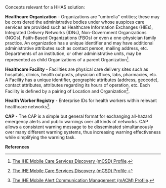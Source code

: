Concepts relevant for a HHAS solution:

**Healthcare Organization** - Organizations are "umbrella" entities; these may be considered the administrative bodies under whose auspices care services are provided such as Healthcare Information Exchanges (HIEs), Integrated Delivery Networks (IDNs), Non-Government Organizations (NGOs), Faith-Based Organizations (FBOs) or even a one-physician family practice. An organization has a unique identifier and may have additional administrative attributes such as contact person, mailing address, etc. Departments of an institution, or other administrative units, may be represented as child Organizations of a parent Organization[^1].

**Healthcare Facility** - Facilities are physical care delivery sites such as hospitals, clinics, health outposts, physician offices, labs, pharmacies, etc. A Facility has a unique identifier, geographic attributes (address, geocode), contact attributes, attributes regarding its hours of operation, etc. Each Facility is defined by a pairing of Location and Organization[^1].

**Health Worker Registry** - Enterprise IDs for health workers within relevant healthcare networks[^2].

**CAP** - The CAP is a simple but general format for exchanging all-hazard emergency alerts and public warnings over all kinds of networks.  CAP allows a consistent warning message to be disseminated simultaneously over many different warning systems, thus increasing warning effectiveness while simplifying the warning task.

**References**

[^1]: [The IHE Mobile Care Services Discovery (mCSD) Profile](https://profiles.ihe.net/ITI/mCSD/volume-1.html).
[^2]: [The IHE Mobile Alert Communication Management (mACM) Profile](https://www.ihe.net/uploadedFiles/Documents/ITI/IHE_ITI_Suppl_mACM.pdf).